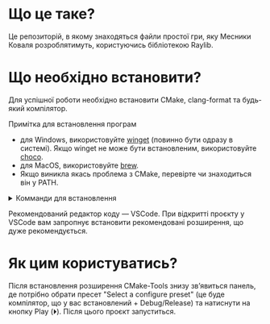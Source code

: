 # Що це таке?

Це репозиторій, в якому знаходяться файли простої гри, яку Месники Коваля розроблятимуть,
користуючись бібліотекою Raylib.

# Що необхідно встановити?

Для успішної роботи необхідно встановити CMake, clang-format та будь-який компілятор.

Примітка для встановлення програм
- для Windows, використовуйте [winget](https://github.com/microsoft/winget-cli) (повинно бути одразу в системі). Якщо winget не може бути встановленим, використовуйте [choco](https://chocolatey.org/install).
- для MacOS, використовуйте [brew](https://brew.sh/).
- Якщо виникла якась проблема з CMake, перевірте чи знаходиться він у PATH.

<details>
<summary>Комманди для встановлення</summary>

- Debian/Ubuntu:

		sudo apt-get install cmake clang-format build-essential

- Windows:

		winget install Kitware.CMake LLVM.LLVM
    або
        
        choco install cmake llvm

- MacOS:

		brew install cmake llvm clang-format
</details>


Рекомендований редактор коду — VSCode. При відкритті проєкту у VSCode вам запропнує встановити
рекомендовані розширення, що дуже рекомендується.

# Як цим користуватись?

Після встановлення розширення CMake-Tools знизу звʼявиться панель, де потрібно обрати пресет
"Select a configure preset" (це буде компілятор, що у вас встановлений + Debug/Release) та
натиснути на кнопку Play (⏵). Після цього проєкт запуститься.

